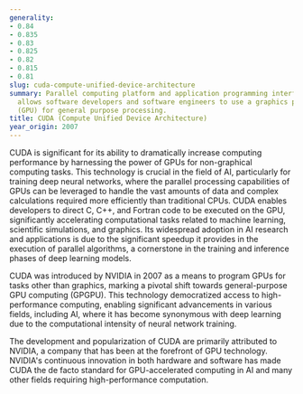 ```yaml
---
generality:
- 0.84
- 0.835
- 0.83
- 0.825
- 0.82
- 0.815
- 0.81
slug: cuda-compute-unified-device-architecture
summary: Parallel computing platform and application programming interface (API) that
  allows software developers and software engineers to use a graphics processing unit
  (GPU) for general purpose processing.
title: CUDA (Compute Unified Device Architecture)
year_origin: 2007
---
```


CUDA is significant for its ability to dramatically increase computing performance by harnessing the power of GPUs for non-graphical computing tasks. This technology is crucial in the field of AI, particularly for training deep neural networks, where the parallel processing capabilities of GPUs can be leveraged to handle the vast amounts of data and complex calculations required more efficiently than traditional CPUs. CUDA enables developers to direct C, C++, and Fortran code to be executed on the GPU, significantly accelerating computational tasks related to machine learning, scientific simulations, and graphics. Its widespread adoption in AI research and applications is due to the significant speedup it provides in the execution of parallel algorithms, a cornerstone in the training and inference phases of deep learning models.

CUDA was introduced by NVIDIA in 2007 as a means to program GPUs for tasks other than graphics, marking a pivotal shift towards general-purpose GPU computing (GPGPU). This technology democratized access to high-performance computing, enabling significant advancements in various fields, including AI, where it has become synonymous with deep learning due to the computational intensity of neural network training.

The development and popularization of CUDA are primarily attributed to NVIDIA, a company that has been at the forefront of GPU technology. NVIDIA's continuous innovation in both hardware and software has made CUDA the de facto standard for GPU-accelerated computing in AI and many other fields requiring high-performance computation.